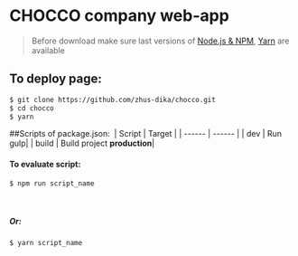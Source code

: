 # CHOCCO company web-app
> Before download make sure last versions of [Node.js & NPM](https://nodejs.org/en/download/current/), 
[Yarn](https://yarnpkg.com/ru/docs/install) are available
##  To deploy page:
```sh
$ git clone https://github.com/zhus-dika/chocco.git
$ cd chocco
$ yarn
```
##Scripts of package.json:
​
| Script | Target |
| ------ | ------ |
| dev | Run gulp|
| build | Build project **production**|
​

#### To evaluate script:
```sh
$ npm run script_name
```
​
##### Or:
```sh
$ yarn script_name
```

